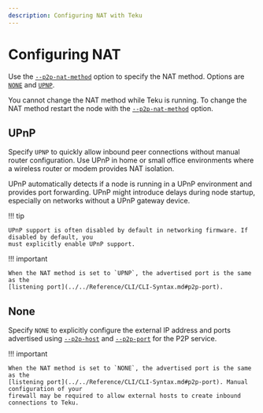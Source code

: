 ```yaml
---
description: Configuring NAT with Teku
---
```


# Configuring NAT

Use the [`--p2p-nat-method`](../../Reference/CLI/CLI-Syntax.md#p2p-nat-method) option to specify the
NAT method. Options are [`NONE`](#none) and [`UPNP`](#upnp).

You cannot change the NAT method while Teku is running. To change the NAT method restart the node
with the [`--p2p-nat-method`](../../Reference/CLI/CLI-Syntax.md#p2p-nat-method) option.

## UPnP

Specify `UPNP` to quickly allow inbound peer connections without manual router configuration. Use
UPnP in home or small office environments where a wireless router or modem provides NAT isolation.

UPnP automatically detects if a node is running in a UPnP environment and provides port forwarding.
UPnP might introduce delays during node startup, especially on networks without a UPnP gateway
device.

!!! tip

    UPnP support is often disabled by default in networking firmware. If disabled by default, you
    must explicitly enable UPnP support.

!!! important

    When the NAT method is set to `UPNP`, the advertised port is the same as the
    [listening port](../../Reference/CLI/CLI-Syntax.md#p2p-port).

## None

Specify `NONE` to explicitly configure the external IP address and ports advertised using
[`--p2p-host`](../../Reference/CLI/CLI-Syntax.md#p2p-host) and
[`--p2p-port`](../../Reference/CLI/CLI-Syntax.md#p2p-port) for the P2P service.

!!! important

    When the NAT method is set to `NONE`, the advertised port is the same as the
    [listening port](../../Reference/CLI/CLI-Syntax.md#p2p-port). Manual configuration of your
    firewall may be required to allow external hosts to create inbound connections to Teku.
